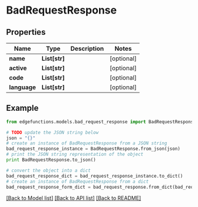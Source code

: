 # BadRequestResponse


## Properties
Name | Type | Description | Notes
------------ | ------------- | ------------- | -------------
**name** | **List[str]** |  | [optional] 
**active** | **List[str]** |  | [optional] 
**code** | **List[str]** |  | [optional] 
**language** | **List[str]** |  | [optional] 

## Example

```python
from edgefunctions.models.bad_request_response import BadRequestResponse

# TODO update the JSON string below
json = "{}"
# create an instance of BadRequestResponse from a JSON string
bad_request_response_instance = BadRequestResponse.from_json(json)
# print the JSON string representation of the object
print BadRequestResponse.to_json()

# convert the object into a dict
bad_request_response_dict = bad_request_response_instance.to_dict()
# create an instance of BadRequestResponse from a dict
bad_request_response_form_dict = bad_request_response.from_dict(bad_request_response_dict)
```
[[Back to Model list]](../README.md#documentation-for-models) [[Back to API list]](../README.md#documentation-for-api-endpoints) [[Back to README]](../README.md)


